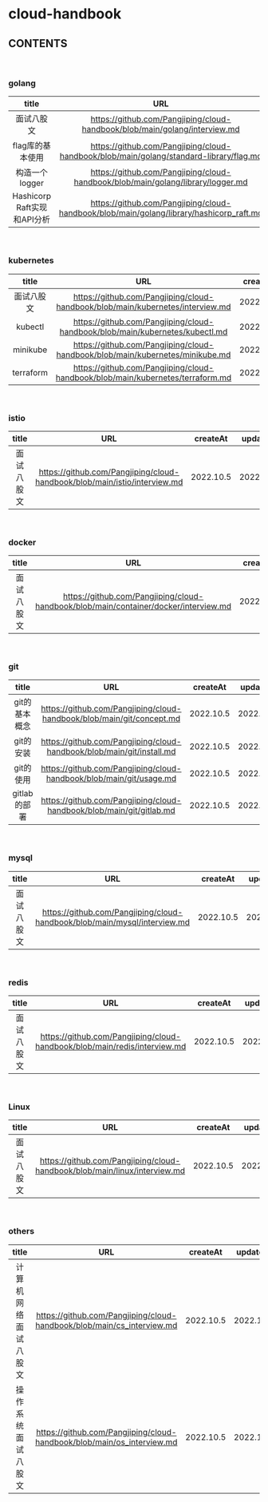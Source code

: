 # cloud-handbook


## **CONTENTS**

<br>

### **golang**

| title | URL | createAt | updateAt
| :----: | :----: | :----: | :----: |
| 面试八股文 | https://github.com/Pangjiping/cloud-handbook/blob/main/golang/interview.md | 2022.10.5 | 2022.10.5 |
| flag库的基本使用 | https://github.com/Pangjiping/cloud-handbook/blob/main/golang/standard-library/flag.md | 2022.10.5 | 2022.10.5 |
| 构造一个logger | https://github.com/Pangjiping/cloud-handbook/blob/main/golang/library/logger.md | 2022.10.5 | 2022.10.5 |
| Hashicorp Raft实现和API分析 | https://github.com/Pangjiping/cloud-handbook/blob/main/golang/library/hashicorp_raft.md | 2022.10.5 | 2022.10.5 |

<br>

### **kubernetes**

| title | URL | createAt | updateAt
| :----: | :----: | :----: | :----: |
| 面试八股文 | https://github.com/Pangjiping/cloud-handbook/blob/main/kubernetes/interview.md | 2022.10.5 | 2022.10.5 |
| kubectl | https://github.com/Pangjiping/cloud-handbook/blob/main/kubernetes/kubectl.md | 2022.10.5 | 2022.10.5 |
| minikube | https://github.com/Pangjiping/cloud-handbook/blob/main/kubernetes/minikube.md | 2022.10.5 | 2022.10.5 |
| terraform | https://github.com/Pangjiping/cloud-handbook/blob/main/kubernetes/terraform.md | 2022.10.5 | 2022.10.5 |

<br>

### **istio**

| title | URL | createAt | updateAt
| :----: | :----: | :----: | :----: |
| 面试八股文 | https://github.com/Pangjiping/cloud-handbook/blob/main/istio/interview.md | 2022.10.5 | 2022.10.5 |

<br>

### **docker**

| title | URL | createAt | updateAt
| :----: | :----: | :----: | :----: |
| 面试八股文 | https://github.com/Pangjiping/cloud-handbook/blob/main/container/docker/interview.md | 2022.10.5 | 2022.10.5 |

<br>

### **git**

| title | URL | createAt | updateAt
| :----: | :----: | :----: | :----: |
| git的基本概念 | https://github.com/Pangjiping/cloud-handbook/blob/main/git/concept.md | 2022.10.5 | 2022.10.5 |
| git的安装 | https://github.com/Pangjiping/cloud-handbook/blob/main/git/install.md | 2022.10.5 | 2022.10.5 |
| git的使用 | https://github.com/Pangjiping/cloud-handbook/blob/main/git/usage.md | 2022.10.5 | 2022.10.5 |
| gitlab的部署 | https://github.com/Pangjiping/cloud-handbook/blob/main/git/gitlab.md | 2022.10.5 | 2022.10.5 |

<br>

### **mysql**

| title | URL | createAt | updateAt
| :----: | :----: | :----: | :----: |
| 面试八股文 | https://github.com/Pangjiping/cloud-handbook/blob/main/mysql/interview.md | 2022.10.5 | 2022.10.5 |

<br>

### **redis**

| title | URL | createAt | updateAt
| :----: | :----: | :----: | :----: |
| 面试八股文 | https://github.com/Pangjiping/cloud-handbook/blob/main/redis/interview.md | 2022.10.5 | 2022.10.5 |

<br>

### **Linux**

| title | URL | createAt | updateAt
| :----: | :----: | :----: | :----: |
| 面试八股文 | https://github.com/Pangjiping/cloud-handbook/blob/main/linux/interview.md | 2022.10.5 | 2022.10.5 |

<br>

### **others**

| title | URL | createAt | updateAt
| :----: | :----: | :----: | :----: |
| 计算机网络面试八股文 | https://github.com/Pangjiping/cloud-handbook/blob/main/cs_interview.md | 2022.10.5 | 2022.10.5 |
| 操作系统面试八股文 | https://github.com/Pangjiping/cloud-handbook/blob/main/os_interview.md | 2022.10.5 | 2022.10.5 |

<br>
